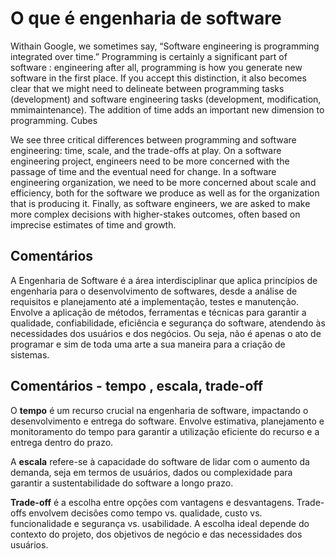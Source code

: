 # O que é engenharia de software

Withain Google, we sometimes say, “Software engineering is programming integrated over time.” Programming is certainly a significant part of software : engineering after all, programming is how you generate new software in the first place. If you accept this distinction, it also becomes clear that we might need to delineate between programming tasks (development) and software engineering tasks (development, modification, mmimaintenance). The addition of time adds an important new dimension to programming. Cubes


We see three critical differences between programming and software engineering: time, scale, and the trade-offs at play. On a software engineering project, engineers need to be more concerned with the passage of time and the eventual need for change. In a software engineering organization, we need to be more concerned about scale and efficiency, both for the software we produce as well as for the organization that is producing it. Finally, as software engineers, we are asked to make more complex decisions with higher-stakes outcomes, often based on imprecise estimates of time and growth.

## Comentários
A Engenharia de Software é a área interdisciplinar que aplica princípios de engenharia para o desenvolvimento de softwares, desde a análise de requisitos e planejamento até a implementação, testes e manutenção. Envolve a aplicação de métodos, ferramentas e técnicas para garantir a qualidade, confiabilidade, eficiência e segurança do software, atendendo às necessidades dos usuários e dos negócios. Ou seja, não é apenas o ato de programar e sim de toda uma arte a sua maneira para a criação de sistemas.

## Comentários - tempo , escala, trade-off

O **tempo** é um recurso crucial na engenharia de software, impactando o desenvolvimento e entrega do software. Envolve estimativa, planejamento e monitoramento do tempo para garantir a utilização eficiente do recurso e a entrega dentro do prazo.

A **escala** refere-se à capacidade do software de lidar com o aumento da demanda, seja em termos de usuários, dados ou complexidade para garantir a sustentabilidade do software a longo prazo.

**Trade-off** é a escolha entre opções com vantagens e desvantagens. Trade-offs envolvem decisões como tempo vs. qualidade, custo vs. funcionalidade e segurança vs. usabilidade. A escolha ideal depende do contexto do projeto, dos objetivos de negócio e das necessidades dos usuários.

